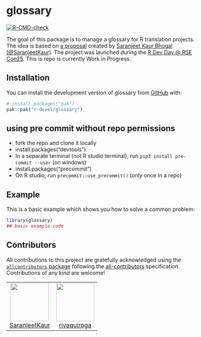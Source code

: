 
<!-- README.md is generated from README.Rmd. Please edit that file -->

# glossary

<!-- badges: start -->

[![R-CMD-check](https://github.com/r-devel/glossary/actions/workflows/R-CMD-check.yaml/badge.svg)](https://github.com/r-devel/glossary/actions/workflows/R-CMD-check.yaml)
<!-- badges: end -->

The goal of this package is to manage a glossary for R translation
projects. The idea is based on [a
proposal](https://github.com/SaranjeetKaur/isc_proposal_translations)
created by [Saranjeet Kaur Bhogal
(@SaranjeetKaur)](https://github.com/SaranjeetKaur/). The project was
launched during the [R Dev Day @ RSE
Con25](https://warwick.ac.uk/fac/sci/statistics/news/r-dev-day-rsecon25).
This is repo is currently Work in Progress.

## Installation

You can install the development version of glossary from
[GitHub](https://github.com/) with:

``` r
# install.packages("pak")
pak::pak("r-devel/glossary")
```

## using pre commit without repo permissions

- fork the repo and clone it locally
- install.packages(“devtools”)
- In a separate terminal (not R studio terminal), run
  `pip3 install pre-commit --user` (on windows)
- install.packages(“precommit”)
- On R studio, run `precommit::use_precommit()` (only once in a repo)

## Example

This is a basic example which shows you how to solve a common problem:

``` r
library(glossary)
## basic example code
```

## Contributors

<!-- ALL-CONTRIBUTORS-LIST:START - Do not remove or modify this section -->

<!-- prettier-ignore-start -->

<!-- markdownlint-disable -->

All contributions to this project are gratefully acknowledged using the
[`allcontributors` package](https://github.com/ropensci/allcontributors)
following the [all-contributors](https://allcontributors.org)
specification. Contributions of any kind are welcome!

<table>

<tr>

<td align="center">

<a href="https://github.com/SaranjeetKaur">
<img src="https://avatars.githubusercontent.com/u/28556616?v=4" width="100px;" alt=""/>
</a><br>
<a href="https://github.com/r-devel/glossary/commits?author=SaranjeetKaur">SaranjeetKaur</a>
</td>

<td align="center">

<a href="https://github.com/rivaquiroga">
<img src="https://avatars.githubusercontent.com/u/31421616?v=4" width="100px;" alt=""/>
</a><br>
<a href="https://github.com/r-devel/glossary/commits?author=rivaquiroga">rivaquiroga</a>
</td>

</tr>

</table>

<!-- markdownlint-enable -->

<!-- prettier-ignore-end -->

<!-- ALL-CONTRIBUTORS-LIST:END -->

